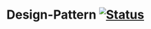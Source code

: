 # Design-Pattern  [![Status](http://52.187.3.12:9090/buildStatus/icon?job=Test%20Project&.png)](http://52.187.3.12:9090/job/Test%20Project/lastBuild/console)
